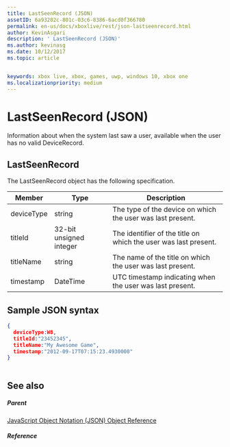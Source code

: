 ```yaml
---
title: LastSeenRecord (JSON)
assetID: 6a93202c-801c-03c6-8386-6acd0f366780
permalink: en-us/docs/xboxlive/rest/json-lastseenrecord.html
author: KevinAsgari
description: ' LastSeenRecord (JSON)'
ms.author: kevinasg
ms.date: 10/12/2017
ms.topic: article


keywords: xbox live, xbox, games, uwp, windows 10, xbox one
ms.localizationpriority: medium
---
```



# LastSeenRecord (JSON)
Information about when the system last saw a user, available when the user has no valid DeviceRecord. 
<a id="ID4EN"></a>

 
## LastSeenRecord
 
The LastSeenRecord object has the following specification.
 
| Member| Type| Description| 
| --- | --- | --- | 
| deviceType| string| The type of the device on which the user was last present.| 
| titleId| 32-bit unsigned integer| The identifier of the title on which the user was last present.| 
| titleName| string| The name of the title on which the user was last present.| 
| timestamp| DateTime| UTC timestamp indicating when the user was last present.| 
  
<a id="ID4EHC"></a>

 
## Sample JSON syntax
 

```json
{
  deviceType:W8,	
  titleId:"23452345",
  titleName:"My Awesome Game",
  timestamp:"2012-09-17T07:15:23.4930000"
}
    
```

  
<a id="ID4EQC"></a>

 
## See also
 
<a id="ID4ESC"></a>

 
##### Parent 

[JavaScript Object Notation (JSON) Object Reference](atoc-xboxlivews-reference-json.md)

  
<a id="ID4E5C"></a>

 
##### Reference   